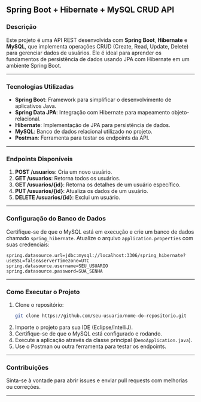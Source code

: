 ## **Spring Boot + Hibernate + MySQL CRUD API**

### **Descrição**
Este projeto é uma API REST desenvolvida com **Spring Boot**, **Hibernate** e **MySQL**, que implementa operações CRUD (Create, Read, Update, Delete) para gerenciar dados de usuários. Ele é ideal para aprender os fundamentos de persistência de dados usando JPA com Hibernate em um ambiente Spring Boot.

---

### **Tecnologias Utilizadas**
- **Spring Boot**: Framework para simplificar o desenvolvimento de aplicativos Java.
- **Spring Data JPA**: Integração com Hibernate para mapeamento objeto-relacional.
- **Hibernate**: Implementação de JPA para persistência de dados.
- **MySQL**: Banco de dados relacional utilizado no projeto.
- **Postman**: Ferramenta para testar os endpoints da API.

---

### **Endpoints Disponíveis**
1. **POST /usuarios**: Cria um novo usuário.
2. **GET /usuarios**: Retorna todos os usuários.
3. **GET /usuarios/{id}**: Retorna os detalhes de um usuário específico.
4. **PUT /usuarios/{id}**: Atualiza os dados de um usuário.
5. **DELETE /usuarios/{id}**: Exclui um usuário.

---

### **Configuração do Banco de Dados**
Certifique-se de que o MySQL está em execução e crie um banco de dados chamado `spring_hibernate`. Atualize o arquivo `application.properties` com suas credenciais:

```properties
spring.datasource.url=jdbc:mysql://localhost:3306/spring_hibernate?useSSL=false&serverTimezone=UTC
spring.datasource.username=SEU_USUARIO
spring.datasource.password=SUA_SENHA
```

---

### **Como Executar o Projeto**
1. Clone o repositório:
   ```bash
   git clone https://github.com/seu-usuario/nome-do-repositorio.git
   ```  
2. Importe o projeto para sua IDE (Eclipse/IntelliJ).
3. Certifique-se de que o MySQL está configurado e rodando.
4. Execute a aplicação através da classe principal (`DemoApplication.java`).
5. Use o Postman ou outra ferramenta para testar os endpoints.

---

### **Contribuições**
Sinta-se à vontade para abrir issues e enviar pull requests com melhorias ou correções.

---
